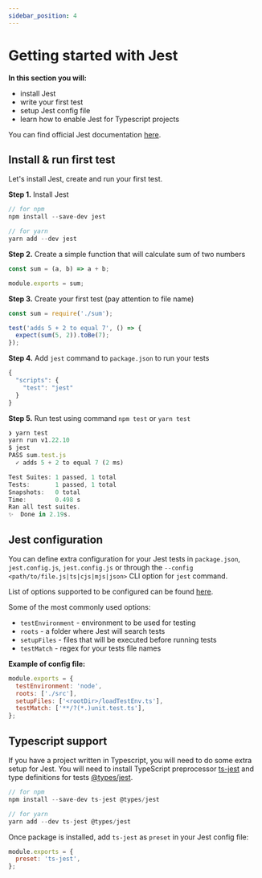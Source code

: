 ```yaml
---
sidebar_position: 4
---
```

# Getting started with Jest

**In this section you will:**
- install Jest
- write your first test
- setup Jest config file
- learn how to enable Jest for Typescript projects

You can find official Jest documentation [here](https://jestjs.io/docs/getting-started).

## Install & run first test

Let's install Jest, create and run your first test.

**Step 1.** Install Jest

```js
// for npm
npm install --save-dev jest

// for yarn
yarn add --dev jest
```

**Step 2.** Create a simple function that will calculate sum of two numbers

```js title="sum.js"
const sum = (a, b) => a + b;

module.exports = sum;
```

**Step 3.** Create your first test (pay attention to file name)

```js title="sum.test.js"
const sum = require('./sum');

test('adds 5 + 2 to equal 7', () => {
  expect(sum(5, 2)).toBe(7);
});
```

**Step 4.** Add `jest` command to `package.json` to run your tests

```js
{
  "scripts": {
    "test": "jest"
  }
}
```

**Step 5.** Run test using command `npm test` or `yarn test`

```js
❯ yarn test
yarn run v1.22.10
$ jest
PASS sum.test.js
  ✓ adds 5 + 2 to equal 7 (2 ms)

Test Suites: 1 passed, 1 total
Tests:       1 passed, 1 total
Snapshots:   0 total
Time:        0.498 s
Ran all test suites.
✨  Done in 2.19s.
```

## Jest configuration

You can define extra configuration for your Jest tests in `package.json`, `jest.config.js`, `jest.config.js` or through the `--config <path/to/file.js|ts|cjs|mjs|json>` CLI option for `jest` command.

List of options supported to be configured can be found [here](https://jestjs.io/docs/configuration#options).

Some of the most commonly used options:
- `testEnvironment` - environment to be used for testing
- `roots` - a folder where Jest will search tests
- `setupFiles` - files that will be executed before running tests
- `testMatch` - regex for your tests file names

**Example of config file:**
```js title="jest.config.js"
module.exports = {
  testEnvironment: 'node',
  roots: ['./src'],
  setupFiles: ['<rootDir>/loadTestEnv.ts'],
  testMatch: ['**/?(*.)unit.test.ts'],
};
```

## Typescript support

If you have a project written in Typescript, you will need to do some extra setup for Jest. You will need to install TypeScript preprocessor [ts-jest](https://www.npmjs.com/package/ts-jest) and type definitions for tests [@types/jest](https://www.npmjs.com/package/@types/jest).

```js
// for npm
npm install --save-dev ts-jest @types/jest

// for yarn
yarn add --dev ts-jest @types/jest
```

Once package is installed, add `ts-jest` as `preset` in your Jest config file:
```js title="jest.config.js"
module.exports = {
  preset: 'ts-jest',
};
```